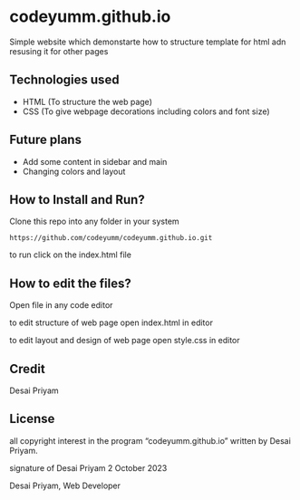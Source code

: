 # codeyumm.github.io
Simple website which demonstarte how to structure template for html adn resusing it for other pages

## Technologies used
- HTML (To structure the web page)
- CSS  (To give webpage decorations including colors and font size)

## Future plans
- Add some content in sidebar and main
- Changing colors and layout

## How to Install and Run?

Clone this repo into any folder in your system

` https://github.com/codeyumm/codeyumm.github.io.git ` 

to run click on the index.html file

## How to edit the files?

Open file in any code editor

to edit structure of web page open index.html in editor

to edit layout and design of web page open style.css in editor

## Credit

Desai Priyam

## License


all copyright interest in the program “codeyumm.github.io”  written by Desai Priyam.

signature of Desai Priyam 2 October 2023

Desai Priyam, Web Developer




